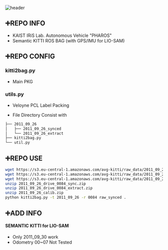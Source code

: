 ![header](https://capsule-render.vercel.app/api?type=rect&color=timeGradient&text=SEMANTIC%20KITTI%20BAG&fontSize=20)

## <div align=left>:heavy_plus_sign:REPO INFO</div>  
- KAIST IRiS Lab. Autonomous Vehicle "PHAROS" 
- Semantic KITTI ROS BAG (with GPS/IMU for LIO-SAM)

## <div align=left>:heavy_plus_sign:REPO CONFIG</div>  
### kitti2bag.py
- Main PKG
### utils.py
- Veloyne PCL Label Packing
* File Directory Consist with
```bash
├── 2011_09_26
│   ├── 2011_09_26_synced
│   └── 2011_09_26_extract
├── kitti2bag.py
└── util.py
``` 



## <div align=left>:heavy_plus_sign:REPO USE</div> 
```bash
wget https://s3.eu-central-1.amazonaws.com/avg-kitti/raw_data/2011_09_26_drive_0084/2011_09_26_drive_0084_sync.zip
wget https://s3.eu-central-1.amazonaws.com/avg-kitti/raw_data/2011_09_26_drive_0084/2011_09_26_drive_0084_extract.zip
wget https://s3.eu-central-1.amazonaws.com/avg-kitti/raw_data/2011_09_26_calib.zip
unzip 2011_09_26_drive_0084_sync.zip
unzip 2011_09_26_drive_0084_extract.zip
unzip 2011_09_26_calib.zip
python kitti2bag.py -t 2011_09_26 -r 0084 raw_synced .
```

## <div align=left>:heavy_plus_sign:ADD INFO</div>
#### SEMANTIC KITTI for LIO-SAM
- Only 2011_09_30 work
- Odometry 00~07 Not Tested
